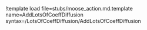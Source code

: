 !template load file=stubs/moose_action.md.template name=AddLotsOfCoeffDiffusion syntax=/LotsOfCoeffDiffusion/AddLotsOfCoeffDiffusion
